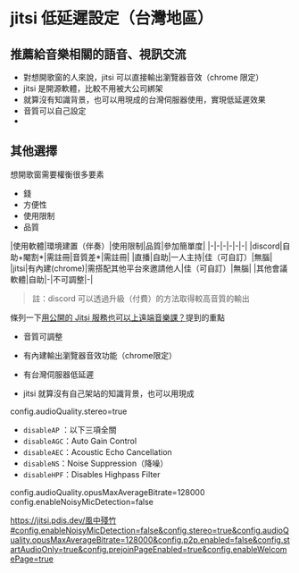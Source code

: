 # jitsi 低延遲設定（台灣地區）
## 推薦給音樂相關的語音、視訊交流
- 對想開歌窗的人來說，jitsi 可以直接輸出瀏覽器音效（chrome 限定）
- jitsi 是開源軟體，比較不用被大公司綁架
- 就算沒有知識背景，也可以用現成的台灣伺服器使用，實現低延遲效果
- 音質可以自己設定
- 
## 其他選擇
 想開歌窗需要權衡很多要素
 - 錢
 - 方便性
 - 使用限制
 - 品質

|使用軟體|環境建置（伴奏）|使用限制|品質|參加簡單度|
|-|-|-|-|-|-|
|discord|自助+閹割*|需註冊|音質差*|需註冊|
|直播|自助|一人主持|佳（可自訂）|無腦|
|jitsi|有內建(chrome)|需搭配其他平台來邀請他人|佳（可自訂）|無腦|
|其他會議軟體|自助|-|不可調整|-|

>註：discord 可以透過升級（付費）的方法取得較高音質的輸出

條列一下[用公開的 Jitsi 服務也可以上遠端音樂課？](https://blog.abysm.org/2021/06/hd-audio-using-public-jitsi-server/)提到的重點

- 音質可調整
- 有內建輸出瀏覽器音效功能（chrome限定）
- 有台灣伺服器低延遲

- jitsi 就算沒有自己架站的知識背景，也可以用現成


config.audioQuality.stereo=true
- `disableAP` ：以下三項全關
- `disableAGC`：Auto Gain Control
- `disableAEC`：Acoustic Echo Cancellation
- `disableNS`：Noise Suppression（降噪）
- `disableHPF`：Disables Highpass Filter


config.audioQuality.opusMaxAverageBitrate=128000
config.enableNoisyMicDetection=false

https://jitsi.pdis.dev/風中殘竹#config.enableNoisyMicDetection=false&config.stereo=true&config.audioQuality.opusMaxAverageBitrate=128000&config.p2p.enabled=false&config.startAudioOnly=true&config.prejoinPageEnabled=true&config.enableWelcomePage=true